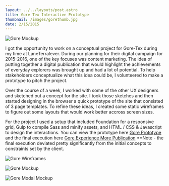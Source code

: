 ```yaml
---
layout: ../../layouts/post.astro
title: Gore Tex Interactive Prototype
thumbnail: /images/gorethumb.jpg
date: 2/15/2015
---
```


![Gore Mockup](/images/gorethumb.jpg)

I got the opportunity to work on a conceptual project for Gore-Tex during my time at LaneTerralever. During our planning for their digital campaign for 2015-2016, one of the key focuses was content marketing. The idea of putting together a digital publication that would highlight the achievements of everyday explorers was brought up and had a lot of potential. To help stakeholders conceptualize what this idea could be, I volunteered to make a prototype to pitch the project.

Over the course of a week, I worked with some of the other UX designers and sketched out a concept for the site.  I took those sketches and then started designing in the browser a quick prototype of the site that consisted of 3 page templates. To refine these ideas, I created some static wireframes to figure out some layouts that would work better accross screen sizes.

For the project I used a setup that included Foundation for a responsive grid, Gulp to compile Sass and minify assets, and HTML / CSS & Javascript to design the interactions.  You can view the prototype here [Gore Prototype](http://benadam.me/gore) and the final execution here [Gore Experience More Publication](http://www.gore-tex.com/experiencemore/) **Note - the final execution deviated pretty significantly from the initial concepts to constraints set by the client.

![Gore Wireframes](/images/gore-wireframe.jpg)

![Gore Mockup](/images/gore-mockup.jpg)

![Gore Modal Mockup](/images/gore-modal.jpg)